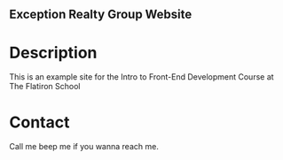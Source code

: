 Exception Realty Group Website
---

# Description

This is an example site for the Intro to Front-End Development Course at The Flatiron School

# Contact

Call me beep me if you wanna reach me.